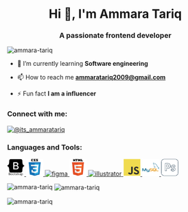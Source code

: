 <h1 align="center">Hi 👋, I'm Ammara Tariq</h1>
<h3 align="center">A passionate frontend developer</h3>

<p align="left"> <img src="https://komarev.com/ghpvc/?username=ammara-tariq&label=Profile%20views&color=0e75b6&style=flat" alt="ammara-tariq" /> </p>

- 🌱 I’m currently learning **Software engineering**

- 📫 How to reach me **ammaratariq2009@gmail.com**

- ⚡ Fun fact **I am a influencer**

<h3 align="left">Connect with me:</h3>
<p align="left">
<a href="https://instagram.com/@its_ammaratariq" target="blank"><img align="center" src="https://raw.githubusercontent.com/rahuldkjain/github-profile-readme-generator/master/src/images/icons/Social/instagram.svg" alt="@its_ammaratariq" height="30" width="40" /></a>
</p>

<h3 align="left">Languages and Tools:</h3>
<p align="left"> <a href="https://getbootstrap.com" target="_blank" rel="noreferrer"> <img src="https://raw.githubusercontent.com/devicons/devicon/master/icons/bootstrap/bootstrap-plain-wordmark.svg" alt="bootstrap" width="40" height="40"/> </a> <a href="https://www.w3schools.com/css/" target="_blank" rel="noreferrer"> <img src="https://raw.githubusercontent.com/devicons/devicon/master/icons/css3/css3-original-wordmark.svg" alt="css3" width="40" height="40"/> </a> <a href="https://www.figma.com/" target="_blank" rel="noreferrer"> <img src="https://www.vectorlogo.zone/logos/figma/figma-icon.svg" alt="figma" width="40" height="40"/> </a> <a href="https://www.w3.org/html/" target="_blank" rel="noreferrer"> <img src="https://raw.githubusercontent.com/devicons/devicon/master/icons/html5/html5-original-wordmark.svg" alt="html5" width="40" height="40"/> </a> <a href="https://www.adobe.com/in/products/illustrator.html" target="_blank" rel="noreferrer"> <img src="https://www.vectorlogo.zone/logos/adobe_illustrator/adobe_illustrator-icon.svg" alt="illustrator" width="40" height="40"/> </a> <a href="https://developer.mozilla.org/en-US/docs/Web/JavaScript" target="_blank" rel="noreferrer"> <img src="https://raw.githubusercontent.com/devicons/devicon/master/icons/javascript/javascript-original.svg" alt="javascript" width="40" height="40"/> </a> <a href="https://www.mysql.com/" target="_blank" rel="noreferrer"> <img src="https://raw.githubusercontent.com/devicons/devicon/master/icons/mysql/mysql-original-wordmark.svg" alt="mysql" width="40" height="40"/> </a> <a href="https://www.photoshop.com/en" target="_blank" rel="noreferrer"> <img src="https://raw.githubusercontent.com/devicons/devicon/master/icons/photoshop/photoshop-line.svg" alt="photoshop" width="40" height="40"/> </a> </p>

<p><img align="left" src="https://github-readme-stats.vercel.app/api/top-langs?username=ammara-tariq&show_icons=true&locale=en&layout=compact" alt="ammara-tariq" /></p>

<p>&nbsp;<img align="center" src="https://github-readme-stats.vercel.app/api?username=ammara-tariq&show_icons=true&locale=en" alt="ammara-tariq" /></p>

<p><img align="center" src="https://github-readme-streak-stats.herokuapp.com/?user=ammara-tariq&" alt="ammara-tariq" /></p>
